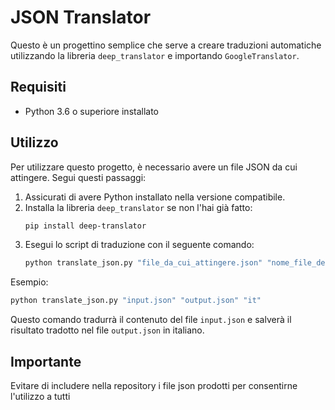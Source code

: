 # JSON Translator

Questo è un progettino semplice che serve a creare traduzioni automatiche utilizzando la libreria `deep_translator` e importando `GoogleTranslator`.

## Requisiti

- Python 3.6 o superiore installato

## Utilizzo

Per utilizzare questo progetto, è necessario avere un file JSON da cui attingere. Segui questi passaggi:

1. Assicurati di avere Python installato nella versione compatibile.
2. Installa la libreria `deep_translator` se non l'hai già fatto:
    ```bash
    pip install deep-translator
    ```
3. Esegui lo script di traduzione con il seguente comando:
    ```bash
    python translate_json.py "file_da_cui_attingere.json" "nome_file_desiderato.json" "lingua_scelta_in_codice"
    ```

Esempio:
```bash
python translate_json.py "input.json" "output.json" "it"
```

Questo comando tradurrà il contenuto del file `input.json` e salverà il risultato tradotto nel file `output.json` in italiano.


## Importante
Evitare di includere nella repository i file json prodotti per consentirne l'utilizzo a tutti